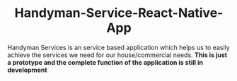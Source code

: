 <h1 align="center" id="title">Handyman-Service-React-Native-App</h1>

<p id="description">Handyman Services is an service based application which helps us to easily achieve the services we need for our house/commercial needs. 
  <span style="font-weight:bold">This is just a prototype and the complete function of the application is still in development</span></p>

